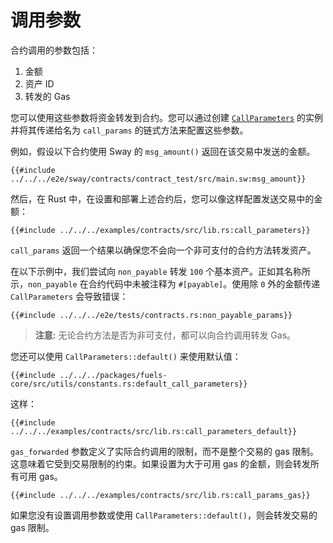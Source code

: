# 调用参数

<!-- 该部分应解释调用参数是什么以及如何配置它们 -->
<!-- call_params:example:start -->

合约调用的参数包括：

1. 金额
2. 资产 ID
3. 转发的 Gas
<!-- call_params:example:end -->

您可以使用这些参数将资金转发到合约。您可以通过创建 [`CallParameters`](https://docs.rs/fuels/latest/fuels/programs/contract/struct.CallParameters.html) 的实例并将其传递给名为 `call_params` 的链式方法来配置这些参数。

<!-- use_call_params:example:end -->

例如，假设以下合约使用 Sway 的 `msg_amount()` 返回在该交易中发送的金额。

```rust,ignore
{{#include ../../../e2e/sway/contracts/contract_test/src/main.sw:msg_amount}}
```

然后，在 Rust 中，在设置和部署上述合约后，您可以像这样配置发送交易中的金额：

```rust,ignore
{{#include ../../../examples/contracts/src/lib.rs:call_parameters}}
```

<!-- This section should explain why `call_params` returns a result -->
<!-- payable:example:start -->

`call_params` 返回一个结果以确保您不会向一个非可支付的合约方法转发资产。

<!-- payable:example:end -->

在以下示例中，我们尝试向 `non_payable` 转发 `100` 个基本资产。正如其名称所示，`non_payable` 在合约代码中未被注释为 `#[payable]`。使用除 `0` 外的金额传递 `CallParameters` 会导致错误：

```rust,ignore
{{#include ../../../e2e/tests/contracts.rs:non_payable_params}}
```

> **注意:** 无论合约方法是否为非可支付，都可以向合约调用转发 Gas。

您还可以使用 `CallParameters::default()` 来使用默认值：

```rust,ignore
{{#include ../../../packages/fuels-core/src/utils/constants.rs:default_call_parameters}}
```

这样：

```rust,ignore
{{#include ../../../examples/contracts/src/lib.rs:call_parameters_default}}
```

<!-- This section should explain what the `gas_forwarded` parameter does -->
<!-- gas:example:start -->

`gas_forwarded` 参数定义了实际合约调用的限制，而不是整个交易的 gas 限制。这意味着它受到交易限制的约束。如果设置为大于可用 gas 的金额，则会转发所有可用 gas。

<!-- gas:example:end -->

```rust,ignore
{{#include ../../../examples/contracts/src/lib.rs:call_params_gas}}
```

<!-- This section should explain the default forwarding behavior for a call -->
<!-- forwarding:example:start -->

如果您没有设置调用参数或使用 `CallParameters::default()`，则会转发交易的 gas 限制。

<!-- forwarding:example:end -->
